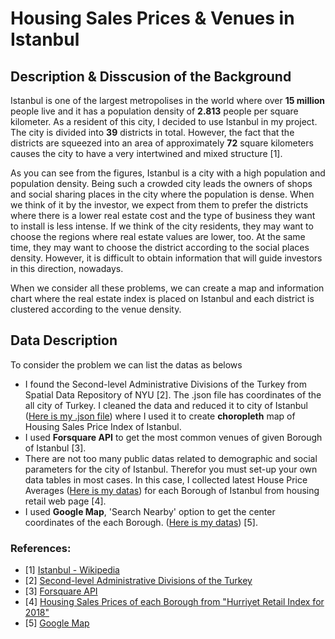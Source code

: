 # Housing Sales Prices & Venues in Istanbul
## Description & Disscusion of the Background
Istanbul is one of the largest metropolises in the world where over **15 million** people live and it has a population density of **2.813** people per square kilometer. As a resident of this city, I decided to use Istanbul in my project. The city is divided into **39** districts in total. However, the fact that the districts are squeezed into an area of approximately **72** square kilometers causes the city to have a very intertwined and mixed structure [1].

As you can see from the figures, Istanbul is a city with a high population and population density. Being such a crowded city leads the owners of shops and social sharing places in the city where the population is dense. When we think of it by the investor, we expect from them to prefer the districts where there is a lower real estate cost and the type of business they want to install is less intense. If we think of the city residents, they may want to choose the regions where real estate values are lower, too. At the same time, they may want to choose the district according to the social places density. However, it is difficult to obtain information that will guide investors in this direction, nowadays. 

When we consider all these problems, we can create a map and information chart where the real estate index is placed on Istanbul and each district is clustered according to the venue density.

## Data Description
To consider the problem we can list the datas as belows
* I found the Second-level Administrative Divisions of the Turkey from Spatial Data Repository of NYU [2]. The .json file has coordinates of the all city of Turkey. I cleaned the data and reduced it to city of Istanbul ([Here is my .json file](https://github.com/Srcanyildiz/istanbul/blob/master/istanbul_geo_1.json)) where I used it to create **choropleth** map of Housing Sales Price Index of Istanbul.
* I used **Forsquare API** to get the most common venues of given Borough of Istanbul [3].
* There are not too many public datas related to demographic and social parameters for the city of Istanbul. Therefor you must set-up your own data tables in most cases. In this case, I collected latest House Price Averages ([Here is my datas](https://github.com/Srcanyildiz/istanbul/blob/master/istanbul_geo.csv)) for each Borough of Istanbul from housing retail web page [4].
* I used **Google Map**, 'Search Nearby' option to get the center coordinates of the each Borough. ([Here is my datas](https://github.com/Srcanyildiz/istanbul/blob/master/istanbul_geo.csv)) [5].

### References:
* [1] [Istanbul - Wikipedia](https://en.wikipedia.org/wiki/Istanbul)
* [2] [Second-level Administrative Divisions of the Turkey](https://geo.nyu.edu/catalog/stanford-nj696zj1674)
* [3] [Forsquare API](https://developer.foursquare.com/)
* [4] [Housing Sales Prices of each Borough from "Hurriyet Retail Index for 2018"](https://www.hurriyetemlak.com/Emlak-Endeksi/Detayli-Analiz/Istanbul)
* [5] [Google Map](https://www.google.com/maps/)

